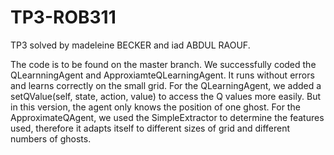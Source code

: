 # TP3-ROB311
TP3 solved by madeleine BECKER and iad ABDUL RAOUF.

The code is to be found on the master branch. We successfully coded the QLearnningAgent and ApproxiamteQLearningAgent. It runs without errors and learns correctly on the small grid. 
For the QLearningAgent, we added a setQValue(self, state, action, value) to access the Q values more easily. But in this version, the agent only knows the position of one ghost. 
For the ApproximateQAgent, we used the SimpleExtractor to determine the features used, therefore it adapts itself to different sizes of grid and different numbers of ghosts. 
